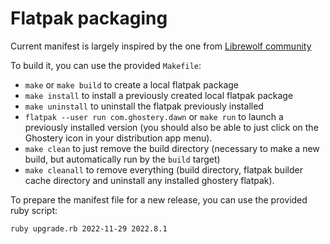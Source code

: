 # Flatpak packaging

Current manifest is largely inspired by the one from [Librewolf community](https://gitlab.com/librewolf-community/browser/flatpak/)

To build it, you can use the provided `Makefile`:

- `make` or `make build` to create a local flatpak package
- `make install` to install a previously created local flatpak package
- `make uninstall` to uninstall the flatpak previously installed
- `flatpak --user run com.ghostery.dawn` or `make run` to launch a previously
  installed version (you should also be able to just click on the Ghostery
  icon in your distribution app menu).
- `make clean` to just remove the build directory (necessary to make a new
  build, but automatically run by the `build` target)
- `make cleanall` to remove everything (build directory, flatpak builder cache
  directory and uninstall any installed ghostery flatpak).

To prepare the manifest file for a new release, you can use the provided ruby
script:

    ruby upgrade.rb 2022-11-29 2022.8.1
